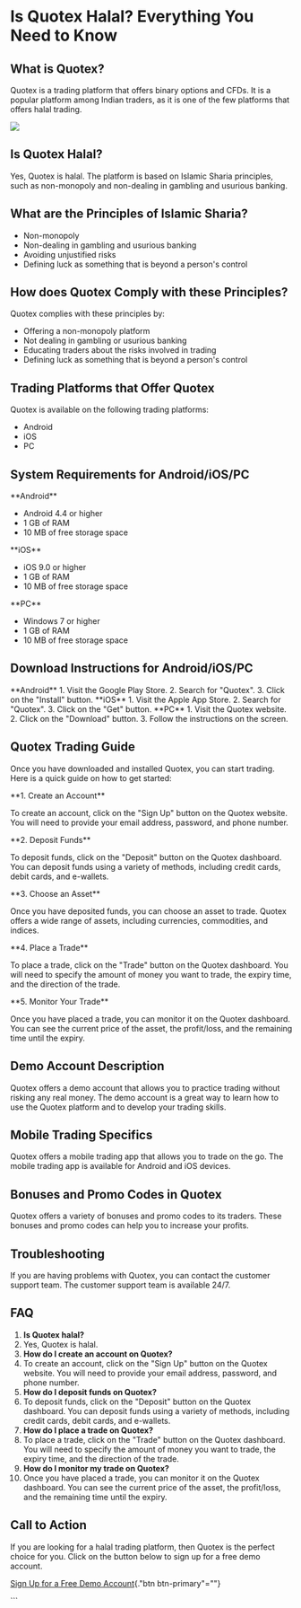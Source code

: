 # Is Quotex Halal? Everything You Need to Know

## What is Quotex?

Quotex is a trading platform that offers binary options and CFDs. It is
a popular platform among Indian traders, as it is one of the few
platforms that offers halal trading.

[![](https://static.quotex.io/files/4_en/300_250.jpg)](https://traff.sbs/brokerqxlid)

## Is Quotex Halal?

Yes, Quotex is halal. The platform is based on Islamic Sharia
principles, such as non-monopoly and non-dealing in gambling and
usurious banking.

## What are the Principles of Islamic Sharia?

-   Non-monopoly
-   Non-dealing in gambling and usurious banking
-   Avoiding unjustified risks
-   Defining luck as something that is beyond a person\'s control

## How does Quotex Comply with these Principles?

Quotex complies with these principles by:

-   Offering a non-monopoly platform
-   Not dealing in gambling or usurious banking
-   Educating traders about the risks involved in trading
-   Defining luck as something that is beyond a person\'s control

## Trading Platforms that Offer Quotex

Quotex is available on the following trading platforms:

-   Android
-   iOS
-   PC

## System Requirements for Android/iOS/PC

\*\*Android\*\*

-   Android 4.4 or higher
-   1 GB of RAM
-   10 MB of free storage space

\*\*iOS\*\*

-   iOS 9.0 or higher
-   1 GB of RAM
-   10 MB of free storage space

\*\*PC\*\*

-   Windows 7 or higher
-   1 GB of RAM
-   10 MB of free storage space

## Download Instructions for Android/iOS/PC

\*\*Android\*\* 1. Visit the Google Play Store. 2. Search for
"Quotex". 3. Click on the "Install" button. \*\*iOS\*\* 1.
Visit the Apple App Store. 2. Search for "Quotex". 3. Click on the
"Get" button. \*\*PC\*\* 1. Visit the Quotex website. 2. Click on
the "Download" button. 3. Follow the instructions on the screen.

## Quotex Trading Guide

Once you have downloaded and installed Quotex, you can start trading.
Here is a quick guide on how to get started:

\*\*1. Create an Account\*\*

To create an account, click on the "Sign Up" button on the Quotex
website. You will need to provide your email address, password, and
phone number.

\*\*2. Deposit Funds\*\*

To deposit funds, click on the "Deposit" button on the Quotex
dashboard. You can deposit funds using a variety of methods, including
credit cards, debit cards, and e-wallets.

\*\*3. Choose an Asset\*\*

Once you have deposited funds, you can choose an asset to trade. Quotex
offers a wide range of assets, including currencies, commodities, and
indices.

\*\*4. Place a Trade\*\*

To place a trade, click on the "Trade" button on the Quotex
dashboard. You will need to specify the amount of money you want to
trade, the expiry time, and the direction of the trade.

\*\*5. Monitor Your Trade\*\*

Once you have placed a trade, you can monitor it on the Quotex
dashboard. You can see the current price of the asset, the profit/loss,
and the remaining time until the expiry.

## Demo Account Description

Quotex offers a demo account that allows you to practice trading without
risking any real money. The demo account is a great way to learn how to
use the Quotex platform and to develop your trading skills.

## Mobile Trading Specifics

Quotex offers a mobile trading app that allows you to trade on the go.
The mobile trading app is available for Android and iOS devices.

## Bonuses and Promo Codes in Quotex

Quotex offers a variety of bonuses and promo codes to its traders. These
bonuses and promo codes can help you to increase your profits.

## Troubleshooting

If you are having problems with Quotex, you can contact the customer
support team. The customer support team is available 24/7.

## FAQ

1.  **Is Quotex halal?**
2.  Yes, Quotex is halal.
3.  **How do I create an account on Quotex?**
4.  To create an account, click on the "Sign Up" button on the
    Quotex website. You will need to provide your email address,
    password, and phone number.
5.  **How do I deposit funds on Quotex?**
6.  To deposit funds, click on the "Deposit" button on the Quotex
    dashboard. You can deposit funds using a variety of methods,
    including credit cards, debit cards, and e-wallets.
7.  **How do I place a trade on Quotex?**
8.  To place a trade, click on the "Trade" button on the Quotex
    dashboard. You will need to specify the amount of money you want to
    trade, the expiry time, and the direction of the trade.
9.  **How do I monitor my trade on Quotex?**
10. Once you have placed a trade, you can monitor it on the Quotex
    dashboard. You can see the current price of the asset, the
    profit/loss, and the remaining time until the expiry.

## Call to Action

If you are looking for a halal trading platform, then Quotex is the
perfect choice for you. Click on the button below to sign up for a free
demo account.

[Sign Up for a Free Demo
Account](\%22https://broker-qx.pro/sign-up/?lid=1102511\%22){."btn
btn-primary"=""}

\`\`\`

